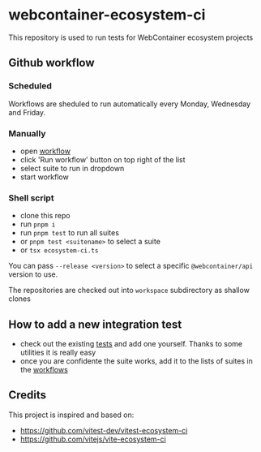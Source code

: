 # webcontainer-ecosystem-ci

This repository is used to run tests for WebContainer ecosystem projects

## Github workflow

### Scheduled

Workflows are sheduled to run automatically every Monday, Wednesday and Friday.

### Manually

- open [workflow](../../actions/workflows/ecosystem-ci.yml)
- click 'Run workflow' button on top right of the list
- select suite to run in dropdown
- start workflow

### Shell script

- clone this repo
- run `pnpm i`
- run `pnpm test` to run all suites
- or `pnpm test <suitename>` to select a suite
- or `tsx ecosystem-ci.ts`

You can pass `--release <version>` to select a specific `@webcontainer/api` version to use.

The repositories are checked out into `workspace` subdirectory as shallow clones

## How to add a new integration test

- check out the existing [tests](./tests) and add one yourself. Thanks to some utilities it is really easy
- once you are confidente the suite works, add it to the lists of suites in the [workflows](../../actions/)

## Credits

This project is inspired and based on:

- https://github.com/vitest-dev/vitest-ecosystem-ci
- https://github.com/vitejs/vite-ecosystem-ci
